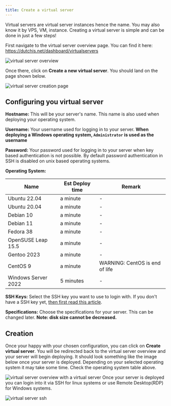 ```yaml
---
title: Create a virtual server
---
```


<head>
    <meta name="keywords" content="DutchIS, VPS, Virtual Server, VM, Create, Documentation, Docs" />
</head>

Virtual servers are virtual server instances hence the name. You may also know it by VPS, VM, instance. Creating a virtual server is simple and can be done in just a few steps!

First navigate to the virtual server overview page. You can find it here: https://dutchis.net/dashboard/virtualservers

![virtual server overview](/img/virtualservers/virtualserver-overview.png)

Once there, click on **Create a new virtual server**. You should land on the page shown below.

![virtual server creation page](/img/virtualservers/virtualserver-creation-page.png)

## Configuring you virtual server
**Hostname:**
This will be your server's name. This name is also used when deploying your operating system.

**Username:**
Your username used for logging in to your server. **When deploying a Windows operating system, `Administrator` is used as the username** 

**Password:**
Your password used for logging in to your server when key based authentication is not possible. By default password authentication in SSH is disabled on unix based operating systems.

**Operating System:**

| Name | Est Deploy time | Remark |
|------|-------------|--------|
| Ubuntu 22.04 | a minute | - |
| Ubuntu 20.04 | a minute | - |
| Debian 10 | a minute | - |
| Debian 11 | a minute | - |
| Fedora 38 | a minute | - |
| OpenSUSE Leap 15.5 | a minute | - |
| Gentoo 2023 | a minute | - |
| CentOS 9 | a minute | WARNING: CentOS is end of life |
| Windows Server 2022 | 5 minutes | - |

**SSH Keys:**
Select the SSH key you want to use to login with. If you don't have a SSH key yet, [then first read this article](/virtual-servers/creating-a-sshkey).

**Specifications:**
Choose the specifications for your server. This can be changed later. **Note: disk size cannot be decreased.**

## Creation
Once your happy with your chosen configuration, you can click on **Create virtual server**. You will be redirected back to the virtual server overview and your server will begin deploying.
It should look something like the image below once your server is deployed. Depending on your selected operating system it may take some time. Check the operating system table above.

![virtual server overview with a virtual server](/img/virtualservers/virtualserver-overview-with-vs.png)
Once your server is deployed you can login into it via SSH for linux systems or use Remote Desktop(RDP) for Windows systems.

![virtual server ssh](/img/virtualservers/ubuntu-server-neofetch.webp)
